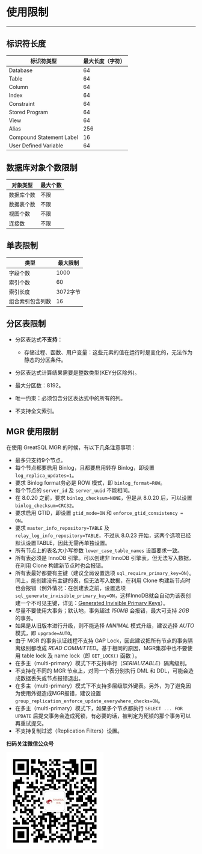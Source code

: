 # 使用限制
---

## 标识符长度

| 标识符类型 | 最大长度（字符） |
| ---------- | ---------------- |
| Database | 64 |
| Table | 64 |
| Column | 64 |
| Index | 64 |
| Constraint | 64 |
| Stored Program | 64 |
| View | 64 |
| Alias | 256  |
| Compound Statement Label| 16 |
| User Defined Variable|64 |

## 数据库对象个数限制

| 对象类型|最大个数 |
| ---------- | ---------------- |
| 数据库个数 | 不限 |
| 数据表个数 | 不限 |
| 视图个数 | 不限 |
| 连接数 | 不限 |

## 单表限制

| 类型|最大限制 |
| ----- | ------ |
| 字段个数 | 1000 |
| 索引个数 | 60 |
| 索引长度 | 3072字节 |
| 组合索引包含列数 | 16 |

## 分区表限制

* 分区表达式**不支持**：

  * 存储过程、函数、用户变量：这些元素的值在运行时是变化的，无法作为静态的分区条件。

* 分区表达式计算结果需要是整数类型(KEY分区除外)。

* 最大分区数：8192。

* 唯一约束：必须包含分区表达式中的所有的列。

* 不支持全文索引。

## MGR 使用限制

在使用 GreatSQL MGR 的时候，有以下几条注意事项：

- 最多只支持9个节点。
- 每个节点都要启用 Binlog，且都要启用转存 Binlog，即设置 `log_replica_updates=1`。
- 要求 Binlog format务必是 ROW 模式，即 `binlog_format=ROW`。
- 每个节点的 `server_id` 及 `server_uuid` 不能相同。
- 在 8.0.20 之前，要求 `binlog_checksum=NONE`，但是从 8.0.20 后，可以设置 `binlog_checksum=CRC32`。
- 要求启用 GTID，即设置 `gtid_mode=ON` 和 `enforce_gtid_consistency = ON`。
- 要求 `master_info_repository=TABLE` 及 `relay_log_info_repository=TABLE`，不过从 8.0.23 开始，这两个选项已经默认设置TABLE，因此无需再单独设置。
- 所有节点上的表名大小写参数 `lower_case_table_names` 设置要求一致。
- 所有表必须是 InnoDB 引擎。可以创建非 InnoDB 引擎表，但无法写入数据，在利用 Clone 构建新节点时也会报错。
- 所有表最好都要有主键（建议全局设置选项 `sql_require_primary_key=ON`）。同上，能创建没有主键的表，但无法写入数据，在利用 Clone 构建新节点时也会报错（例外情况：在创建表之前，设置选项 `sql_generate_invisible_primary_key=ON`，这样InnoDB就会自动为该表创建一个不可见主键，详见：[Generated Invisible Primary Keys](https://dev.mysql.com/doc/refman/8.0/en/create-table-gipks.html)）。
- 尽量不要使用大事务；默认地，事务超过 *150MB* 会报错，最大可支持 *2GB* 的事务。
- 如果是从旧版本进行升级，则不能选择 *MINIMAL* 模式升级，建议选择 *AUTO* 模式，即 `upgrade=AUTO`。
- 由于 MGR 的事务认证线程不支持 GAP Lock，因此建议把所有节点的事务隔离级别都改成 *READ COMMITTED*。基于相同的原因，MGR集群中也不要使用 table lock 及 name lock（即 `GET_LOCK()` 函数 ）。
- 在多主（multi-primary）模式下不支持串行（*SERIALIZABLE*）隔离级别。
- 不支持在不同的 MGR 节点上，对同一个表分别执行 DML 和 DDL，可能会造成数据丢失或节点报错退出。
- 在多主（multi-primary）模式下不支持多层级联外键表。另外，为了避免因为使用外键造成MGR报错，建议设置 `group_replication_enforce_update_everywhere_checks=ON`。
- 在多主（multi-primary）模式下，如果多个节点都执行 `SELECT ... FOR UPDATE` 后提交事务会造成死锁，有必要的话，被判定为死锁的那个事务可以再重试提交。
- 不支持复制过滤（Replication Filters）设置。



**扫码关注微信公众号**

![greatsql-wx](../greatsql-wx.jpg)

